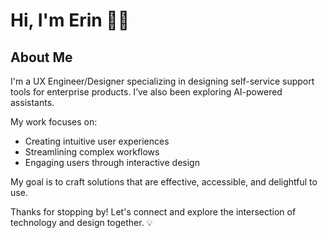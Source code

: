 # Hi, I'm Erin 👋🏻

## About Me

I'm a UX Engineer/Designer specializing in designing self-service support tools for enterprise products. I’ve also been exploring AI-powered assistants.

My work focuses on:
- Creating intuitive user experiences
- Streamlining complex workflows
- Engaging users through interactive design

My goal is to craft solutions that are effective, accessible, and delightful to use.

Thanks for stopping by! Let's connect and explore the intersection of technology and design together. 💡
